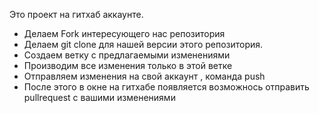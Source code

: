Это проект на гитхаб аккаунте.

* Делаем Fork интересующего нас репозитория
* Делаем git clone для нашей версии этого репозитория.
* Создаем ветку с предлагаемыми изменениями
* Производим все изменения только в этой ветке
* Отправляем изменения на свой аккаунт , команда push
* После этого в окне на гитхабе появляется возможнось отправить pullrequest с вашими изменениями
